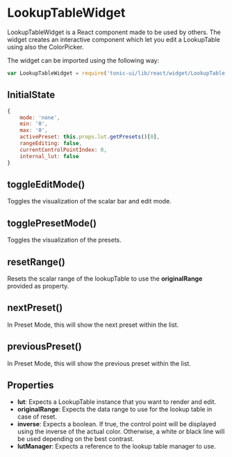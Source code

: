 # LookupTableWidget

LookupTableWidget is a React component made to be used by others.
The widget creates an interactive component which let you edit a LookupTable
using also the ColorPicker.

The widget can be imported using the following way:

```js
var LookupTableWidget = require('tonic-ui/lib/react/widget/LookupTable');
```

## InitialState

```js
{
    mode: 'none',
    min: '0',
    max: '0',
    activePreset: this.props.lut.getPresets()[0],
    rangeEditing: false,
    currentControlPointIndex: 0,
    internal_lut: false
}
```

## toggleEditMode()

Toggles the visualization of the scalar bar and edit mode.

## togglePresetMode()

Toggles the visualization of the presets.

## resetRange()

Resets the scalar range of the lookupTable to use the __originalRange__ provided as property.

## nextPreset()

In Preset Mode, this will show the next preset within the list.

## previousPreset()

In Preset Mode, this will show the previous preset within the list.

## Properties

- __lut__: Expects a LookupTable instance that you want to render and edit.
- __originalRange__: Expects the data range to use for the lookup table in case of reset.
- __inverse__: Expects a boolean. If true, the control point will be displayed using the inverse of the actual color. Otherwise, a white or black line will be used depending on the best contrast.
- __lutManager__: Expects a reference to the lookup table manager to use.

